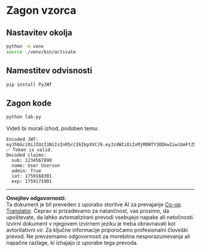 <!--
CO_OP_TRANSLATOR_METADATA:
{
  "original_hash": "cc12267d65091b22e39026fccfcaa22b",
  "translation_date": "2025-10-07T01:40:09+00:00",
  "source_file": "03-GettingStarted/11-simple-auth/code/jwt-lab/python/README.md",
  "language_code": "sl"
}
-->
# Zagon vzorca

## Nastavitev okolja

```sh
python -m venv
source ./venv/bin/activate
```

## Namestitev odvisnosti

```sh
pip install PyJWT
```

## Zagon kode

```sh
python lab.py
```

Videti bi morali izhod, podoben temu:

```text
Encoded JWT: eyJhbGciOiJIUzI1NiIsInR5cCI6IkpXVCJ9.eyJzdWIiOiIxMjM0NTY3ODkwIiwibmFtZSI6IlVzZXIgVXNlcnNvbiIsImFkbWluIjp0cnVlLCJpYXQiOjE3NTkxNjgzMDEsImV4cCI6MTc1OTE3MTkwMX0.tz0UYNNtGVC61DWjVDF8xlhpNkp5XBtxmQH3m_RNwe8
✅ Token is valid.
Decoded claims:
  sub: 1234567890
  name: User Userson
  admin: True
  iat: 1759168301
  exp: 1759171901
```

---

**Omejitev odgovornosti**:  
Ta dokument je bil preveden z uporabo storitve AI za prevajanje [Co-op Translator](https://github.com/Azure/co-op-translator). Čeprav si prizadevamo za natančnost, vas prosimo, da upoštevate, da lahko avtomatizirani prevodi vsebujejo napake ali netočnosti. Izvirni dokument v njegovem izvirnem jeziku je treba obravnavati kot avtoritativni vir. Za ključne informacije priporočamo profesionalni človeški prevod. Ne prevzemamo odgovornosti za morebitna nesporazumevanja ali napačne razlage, ki izhajajo iz uporabe tega prevoda.